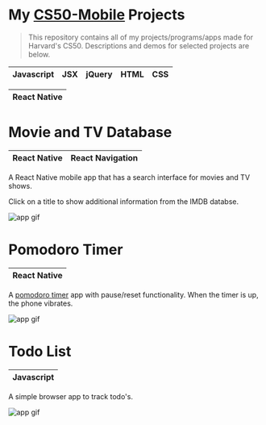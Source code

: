 # My [CS50-Mobile](https://cs50.github.io/mobile/) Projects
> This repository contains all of my projects/programs/apps made for Harvard's CS50. Descriptions and demos for selected projects are below.

| Javascript | JSX | jQuery | HTML | CSS |
|------------|-----|--------|------|-----|

| React Native |
|--------------|

# Movie and TV Database
| React Native| React Navigation |
|--|--|

A React Native mobile app that has a search interface for movies and TV shows.

Click on a title to show additional information from the IMDB databse.

![app gif](https://github.com/dillon/cs50-mobile-projects/blob/master/project2/movies.gif?raw=true)



# Pomodoro Timer
| React Native|
|--|

A [pomodoro timer](https://en.wikipedia.org/wiki/Pomodoro_Technique) app with pause/reset functionality. When the timer is up, the phone vibrates.

![app gif](https://github.com/dillon/cs50-mobile-projects/blob/master/project1/timer.gif?raw=true)

# Todo List
| Javascript|
|--|

A simple browser app to track todo's.

![app gif](https://github.com/dillon/cs50-mobile-projects/blob/master/project0/todo.gif?raw=true)
